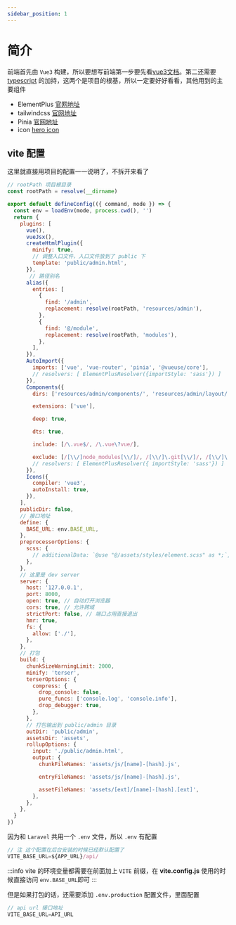 ```yaml
---
sidebar_position: 1
---
```


# 简介
前端首先由 `Vue3` 构建，所以要想写前端第一步要先看[vue3文档](https://cn.vuejs.org/)。第二还需要 [typescript](https://www.tslang.cn/docs/home.html) 的加持，这两个是项目的根基，所以一定要好好看看，其他用到的主要组件

- ElementPlus [官网地址](https://element-plus.org/)
- tailwindcss [官网地址](https://tailwindcss.com/)
- Pinia [官网地址](https://pinia.vuejs.org/)
- icon [hero icon](https://heroicons.com/)

## vite 配置
这里就直接用项目的配置一一说明了，不拆开来看了

```js
// rootPath 项目根目录
const rootPath = resolve(__dirname)

export default defineConfig(({ command, mode }) => {
  const env = loadEnv(mode, process.cwd(), '')
  return {
    plugins: [
      vue(),
      vueJsx(),
      createHtmlPlugin({
        minify: true,
        // 调整入口文件，入口文件放到了 public 下
        template: 'public/admin.html',
      }),
       // 路径别名
      alias({
        entries: [
          {
            find: '/admin',
            replacement: resolve(rootPath, 'resources/admin'),
          },
          {
            find: '@/module',
            replacement: resolve(rootPath, 'modules'),
          },
        ],
      }),
      AutoImport({
        imports: ['vue', 'vue-router', 'pinia', '@vueuse/core'],
        // resolvers: [ ElementPlusResolver({importStyle: 'sass'}) ]
      }),
      Components({
        dirs: ['resources/admin/components/', 'resources/admin/layout/'],

        extensions: ['vue'],

        deep: true,

        dts: true,

        include: [/\.vue$/, /\.vue\?vue/],

        exclude: [/[\\/]node_modules[\\/]/, /[\\/]\.git[\\/]/, /[\\/]\.nuxt[\\/]/],
        // resolvers: [ ElementPlusResolver({ importStyle: 'sass'}) ]
      }),
      Icons({
        compiler: 'vue3',
        autoInstall: true,
      }),
    ],
    publicDir: false,
    // 接口地址
    define: {
      BASE_URL: env.BASE_URL,
    },
    preprocessorOptions: {
      scss: {
        // additionalData: `@use "@/assets/styles/element.scss" as *;`,
      },
    },
    // 这里是 dev server
    server: {
      host: '127.0.0.1',
      port: 8000,
      open: true, // 自动打开浏览器
      cors: true, // 允许跨域
      strictPort: false, // 端口占用直接退出
      hmr: true,
      fs: {
        allow: ['./'],
      },
    },
    // 打包
    build: {
      chunkSizeWarningLimit: 2000,
      minify: 'terser',
      terserOptions: {
        compress: {
          drop_console: false,
          pure_funcs: ['console.log', 'console.info'],
          drop_debugger: true,
        },
      },
      // 打包输出到 public/admin 目录
      outDir: 'public/admin',
      assetsDir: 'assets',
      rollupOptions: {
        input: './public/admin.html',
        output: {
          chunkFileNames: 'assets/js/[name]-[hash].js',

          entryFileNames: 'assets/js/[name]-[hash].js',

          assetFileNames: 'assets/[ext]/[name]-[hash].[ext]',
        },
      },
    },
  }
})
```

因为和 `Laravel` 共用一个 `.env` 文件，所以 `.env` 有配置
```js
// 注 这个配置在后台安装的时候已经默认配置了
VITE_BASE_URL=${APP_URL}/api/
```
:::info
vite 的环境变量都需要在前面加上 `VITE` 前缀，在 **vite.config.js** 使用的时候直接访问 `env.BASE_URL`即可
:::

但是如果打包的话，还需要添加 `.env.production` 配置文件，里面配置
```js
// api url 接口地址
VITE_BASE_URL=API_URL 
```